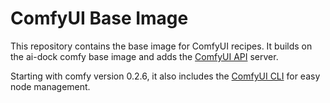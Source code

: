 # ComfyUI Base Image

This repository contains the base image for ComfyUI recipes. It builds on the ai-dock comfy base image and adds the [ComfyUI API](https://github.com/SaladTechnologies/comfyui-api) server.

Starting with comfy version 0.2.6, it also includes the [ComfyUI CLI](https://github.com/Comfy-Org/comfy-cli) for easy node management.